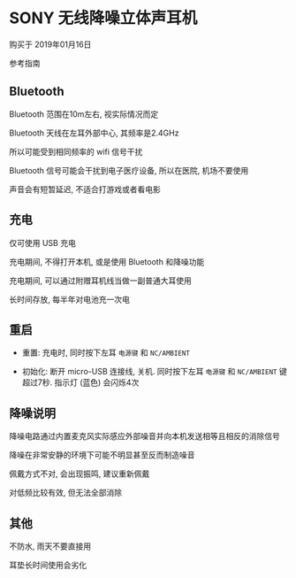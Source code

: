 # SONY 无线降噪立体声耳机

购买于 2019年01月16日

参考指南

## Bluetooth

Bluetooth 范围在10m左右, 视实际情况而定

Bluetooth 天线在左耳外部中心, 其频率是2.4GHz

所以可能受到相同频率的 wifi 信号干扰

Bluetooth 信号可能会干扰到电子医疗设备, 所以在医院, 机场不要使用

声音会有短暂延迟, 不适合打游戏或者看电影



## 充电

仅可使用 USB 充电

充电期间, 不得打开本机, 或是使用 Bluetooth 和降噪功能

充电期间, 可以通过附赠耳机线当做一副普通大耳使用

长时间存放, 每半年对电池充一次电



## 重启

- 重置: 充电时, 同时按下左耳 `电源键` 和 `NC/AMBIENT` 

- 初始化: 断开 micro-USB 连接线, 关机. 同时按下左耳 `电源键` 和 `NC/AMBIENT` 键超过7秒. 指示灯 (蓝色) 会闪烁4次



## 降噪说明

降噪电路通过内置麦克风实际感应外部噪音并向本机发送相等且相反的消除信号

降噪在非常安静的环境下可能不明显甚至反而制造噪音

佩戴方式不对, 会出现振鸣, 建议重新佩戴

对低频比较有效, 但无法全部消除



## 其他

不防水, 雨天不要直接用

耳垫长时间使用会劣化



